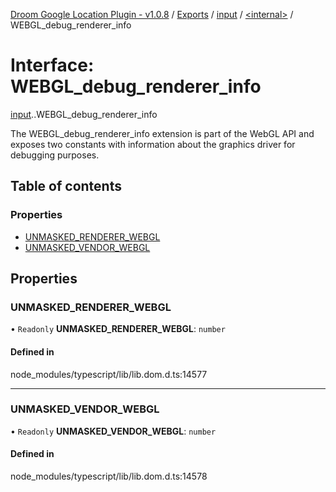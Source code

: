 [Droom Google Location Plugin - v1.0.8](../README.md) / [Exports](../modules.md) / [input](../modules/input.md) / [<internal\>](../modules/input._internal_.md) / WEBGL\_debug\_renderer\_info

# Interface: WEBGL\_debug\_renderer\_info

[input](../modules/input.md).[<internal>](../modules/input._internal_.md).WEBGL_debug_renderer_info

The WEBGL_debug_renderer_info extension is part of the WebGL API and exposes two constants with information about the graphics driver for debugging purposes.

## Table of contents

### Properties

- [UNMASKED\_RENDERER\_WEBGL](input._internal_.WEBGL_debug_renderer_info.md#unmasked_renderer_webgl)
- [UNMASKED\_VENDOR\_WEBGL](input._internal_.WEBGL_debug_renderer_info.md#unmasked_vendor_webgl)

## Properties

### UNMASKED\_RENDERER\_WEBGL

• `Readonly` **UNMASKED\_RENDERER\_WEBGL**: `number`

#### Defined in

node_modules/typescript/lib/lib.dom.d.ts:14577

___

### UNMASKED\_VENDOR\_WEBGL

• `Readonly` **UNMASKED\_VENDOR\_WEBGL**: `number`

#### Defined in

node_modules/typescript/lib/lib.dom.d.ts:14578
